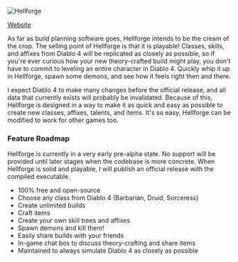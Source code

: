 ![Hellforge](https://crayz.tv/files/sharex/cover.png"Hellforge")

[Website](https://hellforge.net "Website") 

As far as build planning software goes, Hellforge intends to be the cream of the crop. The selling point of Hellforge is that it is playable! Classes, skills, and affixes from Diablo 4 will be replicated as closely as possible, so if you're ever curious how your new theory-crafted build might play, you don't have to commit to leveling an entire character in Diablo 4. Quickly whip it up in Hellforge, spawn some demons, and see how it feels right then and there.

I expect Diablo 4 to make many changes before the official release, and all data that currently exists will probably be invalidated. Because of this, Hellforge is designed in a way to make it as quick and easy as possible to create new classes, affixes, talents, and items. It's so easy, Hellforge can be modified to work for other games too.

### Feature Roadmap

Hellforge is currently in a very early pre-alpha state.  No support will be provided until later stages when the codebase is more concrete.  When Hellforge is solid and playable, I will publish an official release with the compiled executable.

- 100% free and open-source
- Choose any class from Diablo 4 (Barbarian, Druid, Sorceress)
- Create unlimited builds
- Craft items
- Create your own skill trees and affixes
- Spawn demons and kill them!
- Easily share builds with your friends
- In-game chat box to discuss theory-crafting and share items
- Maintained to always simulate Diablo 4 as closely as possible

